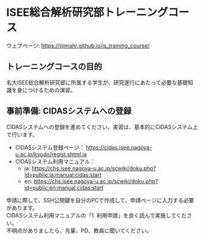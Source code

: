 # ISEE総合解析研究部トレーニングコース

ウェブページ: <https://iijimahr.github.io/is_training_course/>

## トレーニングコースの目的

名大ISEE総合解析研究部に所属する学生が、研究遂行にあたって必要な基礎知識を身につけるための演習。

## 事前準備: CIDASシステムへの登録

CIDASシステムへの登録を進めてください。実習は、基本的にCIDASシステム上で行います。  

- CIDASシステム登録ページ： <https://cidas.isee.nagoya-u.ac.jp/kyodo/regist.shtml.ja>
- CIDASシステム利用マニュアル：
  - ja: <https://chs.isee.nagoya-u.ac.jp/scwiki/doku.php?id=public:ja:manual:cidas:start>
  - en: <https://chs.isee.nagoya-u.ac.jp/scwiki/doku.php?id=public:en:manual:cidas:start>

申請に際して、SSH公開鍵を自分のPCで作成して、申請ページに入力する必要があります。  
CIDASシステム利用マニュアルの「1. 利用申請」を良く読んで実施してください。  
不明点がありましたら、先輩、PD、教員に聞いてください。
